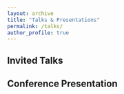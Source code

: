 ```yaml
---
layout: archive
title: "Talks & Presentations"
permalink: /talks/
author_profile: true
---
```


<h2>Invited Talks</h2>


<h2>Conference Presentation</h2>
